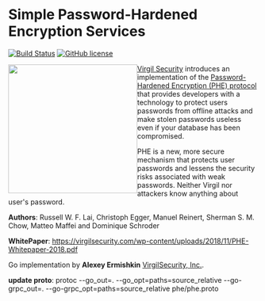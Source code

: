 # Simple Password-Hardened Encryption Services

[![Build Status](https://travis-ci.com/VirgilSecurity/virgil-phe-go.png?branch=master)](https://travis-ci.com/VirgilSecurity/virgil-phe-go)
[![GitHub license](https://img.shields.io/badge/license-BSD%203--Clause-blue.svg)](https://github.com/VirgilSecurity/virgil/blob/master/LICENSE)


<a href="https://passw0rd.io/"><img width="260px" src="https://cdn.virgilsecurity.com/assets/images/github/logos/passw0rd.png" align="left" hspace="0" vspace="0"></a>[Virgil Security](https://virgilsecurity.com) introduces an implementation of the [Password-Hardened Encryption (PHE) protocol](https://virgilsecurity.com/wp-content/uploads/2018/11/PHE-Whitepaper-2018.pdf) that provides developers with a technology to protect users passwords from offline attacks and make stolen passwords useless even if your database has been compromised.


PHE is a new, more secure mechanism that protects user passwords and lessens the security risks associated with weak passwords. Neither Virgil nor attackers know anything about user's password.


**Authors**: Russell W. F. Lai, Christoph Egger, Manuel Reinert, Sherman S. M. Chow, Matteo Maffei and Dominique Schroder

**WhitePaper**: https://virgilsecurity.com/wp-content/uploads/2018/11/PHE-Whitepaper-2018.pdf

Go implementation by **Alexey Ermishkin** [VirgilSecurity, Inc.](https://virgilsecurity.com).

**update proto**:
protoc --go_out=. --go_opt=paths=source_relative --go-grpc_out=. --go-grpc_opt=paths=source_relative phe/phe.proto
